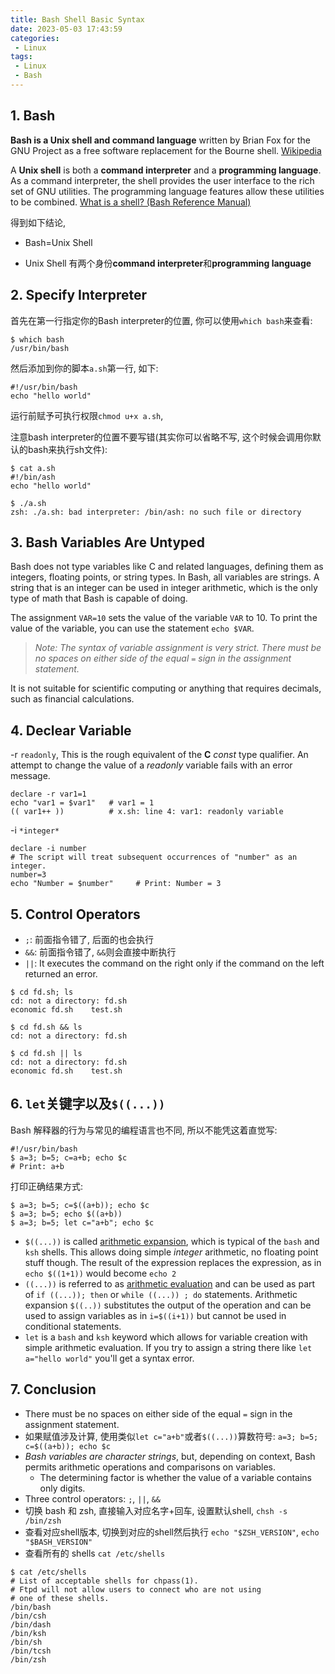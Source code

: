```yaml
---
title: Bash Shell Basic Syntax
date: 2023-05-03 17:43:59
categories:
 - Linux
tags:
 - Linux
 - Bash
---
```


## 1. Bash

**Bash is a Unix shell and command language** written by Brian Fox for the GNU Project as a free software replacement for the Bourne shell. [Wikipedia](https://en.wikipedia.org/wiki/Bash_(Unix_shell)) 

A **Unix shell** is both a **command interpreter** and a **programming language**. As a command interpreter, the shell provides the user interface to the rich set of GNU utilities. The programming language features allow these utilities to be combined.  [What is a shell? (Bash Reference Manual)](https://www.gnu.org/software/bash/manual/html_node/What-is-a-shell_003f.html) 

得到如下结论, 

- Bash=Unix Shell

- Unix Shell 有两个身份**command interpreter**和**programming language**

## 2. Specify Interpreter

首先在第一行指定你的Bash interpreter的位置, 你可以使用`which bash`来查看:

```shell
$ which bash
/usr/bin/bash
```

然后添加到你的脚本`a.sh`第一行, 如下:

```shell
#!/usr/bin/bash
echo "hello world"
```

运行前赋予可执行权限`chmod u+x a.sh`, 

注意bash interpreter的位置不要写错(其实你可以省略不写, 这个时候会调用你默认的bash来执行sh文件):

```shell
$ cat a.sh 
#!/bin/ash
echo "hello world"

$ ./a.sh 
zsh: ./a.sh: bad interpreter: /bin/ash: no such file or directory
```

## 3. Bash Variables Are Untyped

Bash does not type variables like C and related languages, defining them as integers, floating points, or string types. In Bash, all variables are strings. A string that is an integer can be used in integer arithmetic, which is the only type of math that Bash is capable of doing. 

The assignment `VAR=10` sets the value of the variable `VAR` to 10. To print the value of the variable, you can use the statement `echo $VAR`. 

> *Note: The syntax of variable assignment is very strict. There must be no spaces on either side of the equal `=` sign in the assignment statement.*

It is not suitable for scientific computing or anything that requires decimals, such as financial calculations. 

## 4. Declear Variable

-r `readonly`, This is the rough equivalent of the **C** *const* type qualifier. An attempt to change the value of a *readonly* variable fails with an error message.

 ```shell
 declare -r var1=1
 echo "var1 = $var1"   # var1 = 1
 (( var1++ ))          # x.sh: line 4: var1: readonly variable
 ```

-i `*integer*`

```shell
declare -i number
# The script will treat subsequent occurrences of "number" as an integer.		
number=3
echo "Number = $number"     # Print: Number = 3
```

## 5. Control Operators

- `;`: 前面指令错了, 后面的也会执行
- `&&`: 前面指令错了, `&&`则会直接中断执行
-  `||`: It executes the command on the right only if the command on the left returned an error.

```shell
$ cd fd.sh; ls
cd: not a directory: fd.sh
economic fd.sh    test.sh

$ cd fd.sh && ls
cd: not a directory: fd.sh

$ cd fd.sh || ls
cd: not a directory: fd.sh
economic fd.sh    test.sh
```

## 6. `let`关键字以及`$((...))`

Bash 解释器的行为与常见的编程语言也不同, 所以不能凭这着直觉写:

```shell
#!/usr/bin/bash
$ a=3; b=5; c=a+b; echo $c
# Print: a+b 
```

打印正确结果方式:

```shell
$ a=3; b=5; c=$((a+b)); echo $c     
$ a=3; b=5; echo $((a+b))
$ a=3; b=5; let c="a+b"; echo $c
```

- `$((...))` is called [arithmetic expansion](http://pubs.opengroup.org/onlinepubs/009695399/utilities/xcu_chap02.html#tag_02_06_04), which is typical of the `bash` and `ksh` shells. This allows doing simple *integer* arithmetic, no floating point stuff though. The result of the expression replaces the expression, as in `echo $((1+1))` would become `echo 2`
- `((...))` is referred to as [arithmetic evaluation](https://wiki-dev.bash-hackers.org/syntax/ccmd/arithmetic_eval) and can be used as part of `if ((...)); then` or `while ((...)) ; do` statements. Arithmetic expansion `$((..))` substitutes the output of the operation and can be used to assign variables as in `i=$((i+1))` but cannot be used in conditional statements.
- `let` is a `bash` and `ksh` keyword which allows for variable creation with simple arithmetic evaluation. If you try to assign a string there like `let a="hello world"` you'll get a syntax error.

## 7. Conclusion

- There must be no spaces on either side of the equal `=` sign in the assignment statement.
- 如果赋值涉及计算, 使用类似`let c="a+b"`或者`$((...))`算数符号: `a=3; b=5; c=$((a+b)); echo $c `
- *Bash variables are character strings*, but, depending on context, Bash permits arithmetic operations and comparisons on variables. 
  - The determining factor is whether the value of a variable contains only digits.
- Three control operators: `;`, `||`, `&&`
- 切换 bash 和 zsh, 直接输入对应名字+回车, 设置默认shell, `chsh -s /bin/zsh`
- 查看对应shell版本, 切换到对应的shell然后执行 `echo "$ZSH_VERSION"`, `echo "$BASH_VERSION"`
- 查看所有的 shells `cat /etc/shells`

```shell
$ cat /etc/shells      
# List of acceptable shells for chpass(1).
# Ftpd will not allow users to connect who are not using
# one of these shells.
/bin/bash
/bin/csh
/bin/dash
/bin/ksh
/bin/sh
/bin/tcsh
/bin/zsh
```



